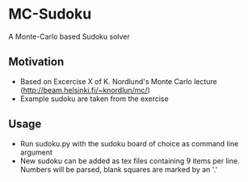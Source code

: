# MC-Sudoku
A Monte-Carlo based Sudoku solver

## Motivation
- Based on Excercise X of K. Nordlund's Monte Carlo lecture (http://beam.helsinki.fi/~knordlun/mc/)
- Example sudoku are taken from the exercise

## Usage
- Run sudoku.py with the sudoku board of choice as command line argument
- New sudoku can be added as tex files containing 9 items per line. Numbers will be parsed, blank squares are marked by an '.'
